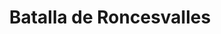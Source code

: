 ﻿---
title: "Batalla de Roncesvalles"
permalink: periodes_161.html
layout: periode
dataInici: 778
sidebar: periodes
pares:
  - id: 539
    title: "Imperio Carolingio"
    dataInici: "(751)"
    dataFi: "(888)"

fills:
jocsPrincipals:
jocsEscenaris:
jocsEpoca:
  - title: "La Reconquista: Edad Media S.VIII – XV"
    bggId: 120423
    escenari: "Roncesvalles"

jocsEpocaEscenaris:
  - title: "Anachronism"
    bggId: 14038
    escenari: "Roland le Paladin"
    dataInici: 
    dataFi: 778

---

